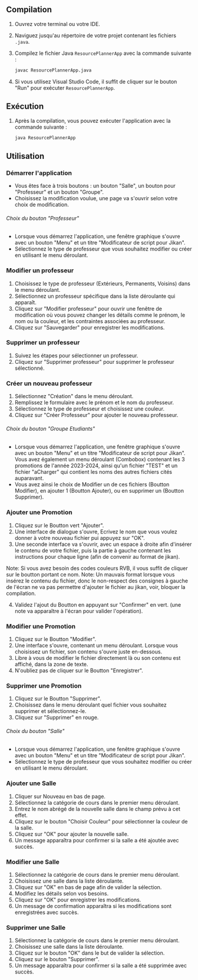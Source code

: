 
## Compilation

1. Ouvrez votre terminal ou votre IDE.
2. Naviguez jusqu'au répertoire de votre projet contenant les fichiers `.java`.
3. Compilez le fichier Java `ResourcePlannerApp` avec la commande suivante :

   ```bash
   javac ResourcePlannerApp.java
   ```
4. Si vous utilisez Visual Studio Code, il suffit de cliquer sur le bouton "Run" pour exécuter `ResourcePlannerApp`.

## Exécution

1. Après la compilation, vous pouvez exécuter l'application avec la commande suivante :

   ```bash
   java ResourcePlannerApp
   ```

## Utilisation

### Démarrer l'application

- Vous êtes face à trois boutons : un bouton "Salle", un bouton pour "Professeur" et un bouton "Groupe".
- Choisissez la modification voulue, une page va s'ouvrir selon votre choix de modification.

###### Choix du bouton "Professeur" ######

- Lorsque vous démarrez l'application, une fenêtre graphique s'ouvre avec un bouton "Menu" et un titre "Modificateur de script pour Jikan".
- Sélectionnez le type de professeur que vous souhaitez modifier ou créer en utilisant le menu déroulant.

### Modifier un professeur

1. Choisissez le type de professeur (Extérieurs, Permanents, Voisins) dans le menu déroulant.
2. Sélectionnez un professeur spécifique dans la liste déroulante qui apparaît.
3. Cliquez sur "Modifier professeur" pour ouvrir une fenêtre de modification où vous pouvez changer les détails comme le prénom, le nom ou la couleur, et les contraintes associées au professeur.
4. Cliquez sur "Sauvegarder" pour enregistrer les modifications.

### Supprimer un professeur

1. Suivez les étapes pour sélectionner un professeur.
2. Cliquez sur "Supprimer professeur" pour supprimer le professeur sélectionné.

### Créer un nouveau professeur

1. Sélectionnez "Création" dans le menu déroulant.
2. Remplissez le formulaire avec le prénom et le nom du professeur.
3. Sélectionnez le type de professeur et choisissez une couleur.
4. Cliquez sur "Créer Professeur" pour ajouter le nouveau professeur.

###### Choix du bouton "Groupe Etudiants" ######

- Lorsque vous démarrez l'application, une fenêtre graphique s'ouvre avec un bouton "Menu" et un titre "Modificateur de script pour Jikan".
Vous avez également un menu déroulant (Combobox) contenant les 3 promotions de l'année 2023-2024, ainsi qu'un fichier "TEST" et un fichier "aCharger" qui contient les noms des autres fichiers cités auparavant.
- Vous avez ainsi le choix de Modifier un de ces fichiers (Boutton Modifier), en ajouter 1 (Boutton Ajouter), ou en supprimer un (Boutton Supprimer).

### Ajouter une Promotion

1. Cliquez sur le Boutton vert "Ajouter".
2. Une interface de dialogue s'ouvre, Ecrivez le nom que vous voulez donner à votre nouveau fichier pui appuyez sur "OK".
3. Une seconde interface va s'ouvrir, avec un espace à droite afin d'insérer le contenu de votre fichier, puis la partie à gauche contenant les instructions pour chaque ligne (afin de convenir au format de jikan). 

Note: Si vous avez besoin des codes couleurs RVB, il vous suffit de cliquer sur le boutton portant ce nom. 
Note: Un mauvais format lorsque vous insérez le contenu du fichier, donc le non-respect des consignes à gauche de l'écran ne va pas permettre d'ajouter le fichier au jikan, voir, bloquer la compilation.

4. Validez l'ajout du Boutton en appuyant sur "Confirmer" en vert.  (une note va apparaître à l'écran pour valider l'opération).

### Modifier une Promotion

1. Cliquez sur le Boutton "Modifier".
2. Une interface s'ouvre, contenant un menu déroulant. Lorsque vous choisissez un fichier, son contenu s'ouvre juste en-dessous.
3. Libre à vous de modifier le fichier directement là ou son contenu est affiché, dans la zone de texte.
4. N'oubliez pas de cliquer sur le Boutton "Enregistrer".

### Supprimer une Promotion

1. Cliquez sur le Boutton "Supprimer".
2. Choisissez dans le menu déroulant quel fichier vous souhaitez supprimer et sélectionnez-le.
3. Cliquez sur "Supprimer" en rouge.

###### Choix du bouton "Salle" ######

- Lorsque vous démarrez l'application, une fenêtre graphique s'ouvre avec un bouton "Menu" et un titre "Modificateur de script pour Jikan".
- Sélectionnez le type de professeur que vous souhaitez modifier ou créer en utilisant le menu déroulant.

### Ajouter une Salle

1. Cliquer sur Nouveau en bas de page.
2. Sélectionnez la catégorie de cours dans le premier menu déroulant.
3. Entrez le nom abrégé de la nouvelle salle dans le champ prévu à cet effet.
4. Cliquez sur le bouton "Choisir Couleur" pour sélectionner la couleur de la salle.
5. Cliquez sur "OK" pour ajouter la nouvelle salle.
6. Un message apparaîtra pour confirmer si la salle a été ajoutée avec succès.

### Modifier une Salle

1. Sélectionnez la catégorie de cours dans le premier menu déroulant.
2. Choisissez une salle dans la liste déroulante.
3. Cliquez sur "OK" en bas de page afin de valider la sélection.
4. Modifiez les détails selon vos besoins.
5. Cliquez sur "OK" pour enregistrer les modifications.
6. Un message de confirmation apparaîtra si les modifications sont enregistrées avec succès.

### Supprimer une Salle

1. Sélectionnez la catégorie de cours dans le premier menu déroulant.
2. Choisissez une salle dans la liste déroulante.
3. Cliquez sur le bouton "OK" dans le but de valider la sélection.
4. Cliquez sur le bouton "Supprimer".
5. Un message apparaîtra pour confirmer si la salle a été supprimée avec succès.